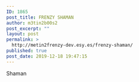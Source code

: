 ```yaml
---
ID: 1865
post_title: FRENZY SHAMAN
author: m3tin2b00s2
post_excerpt: ""
layout: post
permalink: >
  http://metin2frenzy-dev.esy.es/frenzy-shaman/
published: true
post_date: 2019-12-18 19:47:15
---
```

Shaman